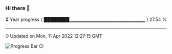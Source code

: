 ### Hi there 👋

⏳ Year progress { ████████▁▁▁▁▁▁▁▁▁▁▁▁▁▁▁▁▁▁▁▁▁▁ } 27.54 %

---

⏰ Updated on Mon, 11 Apr 2022 12:27:15 GMT

![Progress Bar CI](https://github.com/liununu/liununu/workflows/Progress%20Bar%20CI/badge.svg)
